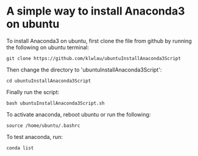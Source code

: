 # A simple way to install Anaconda3 on ubuntu

To install Anaconda3 on ubuntu, first clone the file from github by running the following on ubuntu terminal:

`git clone https://github.com/klwlau/ubuntuInstallAnaconda3Script`

Then change the directory to 'ubuntuInstallAnaconda3Script':

    cd ubuntuInstallAnaconda3Script

Finally run the script:
    
    bash ubuntuInstallAnaconda3Script.sh

To activate anaconda, reboot ubuntu or run the following:

    source /home/ubuntu/.bashrc
    
To test anaconda, run:

    conda list
